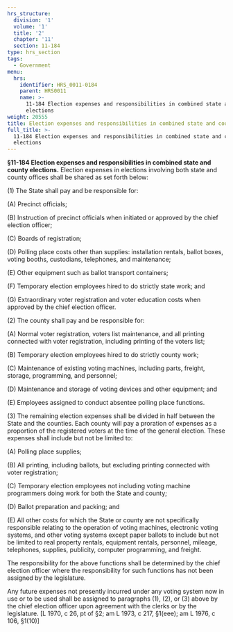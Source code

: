 ```yaml
---
hrs_structure:
  division: '1'
  volume: '1'
  title: '2'
  chapter: '11'
  section: 11-184
type: hrs_section
tags:
  - Government
menu:
  hrs:
    identifier: HRS_0011-0184
    parent: HRS0011
    name: >-
      11-184 Election expenses and responsibilities in combined state and county
      elections
weight: 20555
title: Election expenses and responsibilities in combined state and county elections
full_title: >-
  11-184 Election expenses and responsibilities in combined state and county
  elections
---
```

**§11-184 Election expenses and responsibilities in combined state and county elections.** Election expenses in elections involving both state and county offices shall be shared as set forth below:

(1) The State shall pay and be responsible for:

(A) Precinct officials;

(B) Instruction of precinct officials when initiated or approved by the chief election officer;

(C) Boards of registration;

(D) Polling place costs other than supplies: installation rentals, ballot boxes, voting booths, custodians, telephones, and maintenance;

(E) Other equipment such as ballot transport containers;

(F) Temporary election employees hired to do strictly state work; and

(G) Extraordinary voter registration and voter education costs when approved by the chief election officer.

(2) The county shall pay and be responsible for:

(A) Normal voter registration, voters list maintenance, and all printing connected with voter registration, including printing of the voters list;

(B) Temporary election employees hired to do strictly county work;

(C) Maintenance of existing voting machines, including parts, freight, storage, programming, and personnel;

(D) Maintenance and storage of voting devices and other equipment; and

(E) Employees assigned to conduct absentee polling place functions.

(3) The remaining election expenses shall be divided in half between the State and the counties. Each county will pay a proration of expenses as a proportion of the registered voters at the time of the general election. These expenses shall include but not be limited to:

(A) Polling place supplies;

(B) All printing, including ballots, but excluding printing connected with voter registration;

(C) Temporary election employees not including voting machine programmers doing work for both the State and county;

(D) Ballot preparation and packing; and

(E) All other costs for which the State or county are not specifically responsible relating to the operation of voting machines, electronic voting systems, and other voting systems except paper ballots to include but not be limited to real property rentals, equipment rentals, personnel, mileage, telephones, supplies, publicity, computer programming, and freight.

The responsibility for the above functions shall be determined by the chief election officer where the responsibility for such functions has not been assigned by the legislature.

Any future expenses not presently incurred under any voting system now in use or to be used shall be assigned to paragraphs (1), (2), or (3) above by the chief election officer upon agreement with the clerks or by the legislature. [L 1970, c 26, pt of §2; am L 1973, c 217, §1(eee); am L 1976, c 106, §1(10)]